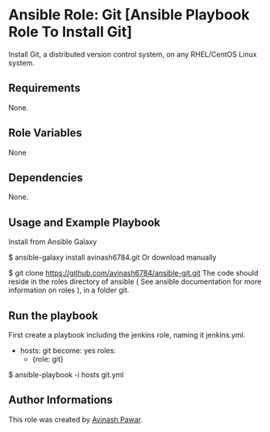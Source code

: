 # Ansible Role: Git [Ansible Playbook Role To Install Git]

Install Git, a distributed version control system, on any RHEL/CentOS Linux system.

## Requirements

None.

## Role Variables
None

## Dependencies

None.

## Usage and Example Playbook

Install from Ansible Galaxy

$ ansible-galaxy install avinash6784.git
Or download manually

$ git clone https://github.com/avinash6784/ansible-git.git 
The code should reside in the roles directory of ansible ( See ansible documentation for more information on roles ), in a folder git.

## Run the playbook

First create a playbook including the jenkins role, naming it jenkins.yml.

- hosts: git
  become: yes
  roles:
    - {role: git}


$ ansible-playbook -i hosts git.yml


## Author Informations

This role was created by [Avinash Pawar](https://github.com/avinash6784/ansible-git).
